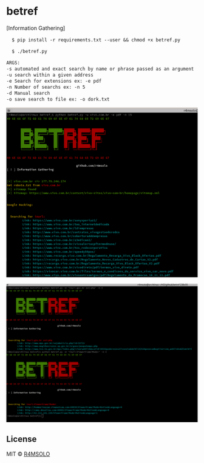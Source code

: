 # betref
[Information Gathering]

```
  $ pip install -r requirements.txt --user && chmod +x betref.py
```
```
  $ ./betref.py
```
```
ARGS:
-s automated and exact search by name or phrase passed as an argument
-u search within a given address
-e Search for extensions ex: -e pdf
-n Number of searchs ex: -n 5
-d Manual search
-o save search to file ex: -o dork.txt
```
 ![](img/1.png)
 
 ![](img/3.png)


## License

MIT © [R4MSOLO](https://r4msolo.github.io)<br/>
